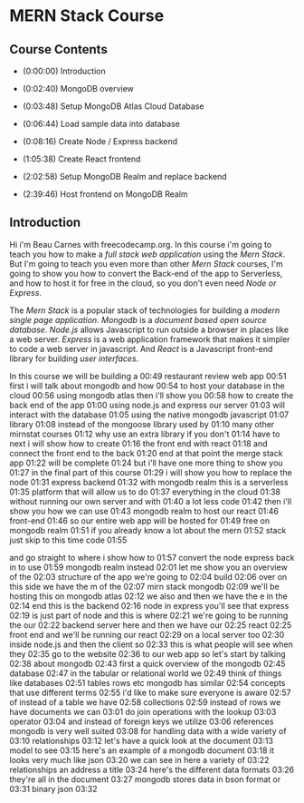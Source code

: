 # MERN Stack Course

## Course Contents

* (0:00:00) Introduction

* (0:02:40) MongoDB overview

* (0:03:48) Setup MongoDB Atlas Cloud Database

* (0:06:44) Load sample data into database

* (0:08:16) Create Node / Express backend

* (1:05:38) Create React frontend

* (2:02:58) Setup MongoDB Realm and replace backend

* (2:39:46) Host frontend on MongoDB Realm

## Introduction

Hi i'm Beau Carnes with freecodecamp.org. In this course i'm going to teach you how to make a *full stack web application* using the *Mern Stack*. But I'm going to teach you even more than other *Mern Stack* courses, I'm going to show you how to convert the Back-end of the app to Serverless, and how to host it for free in the cloud, so you don't even need *Node or Express*.

The *Mern Stack* is a popular stack of technologies for building a *modern single page application*. *Mongodb* is a *document based open source database*. *Node.js* allows Javascript to run outside a browser in places like a web server. *Express* is a web application framework that makes it simpler to code a web server in javascript. And *React* is a Javascript front-end library for building *user interfaces*.

In this course we will be building a
00:49
restaurant review web app
00:51
first i will talk about mongodb and how
00:54
to host your database in the cloud
00:56
using mongodb atlas then i'll show you
00:58
how to create the back end of the app
01:00
using node.js and express our server
01:03
will interact with the database
01:05
using the native mongodb javascript
01:07
library
01:08
instead of the mongoose library used by
01:10
many other mirnstat courses
01:12
why use an extra library if you don't
01:14
have to next i will show how to create
01:16
the front end with react
01:18
and connect the front end to the back
01:20
end at that point the merge stack app
01:22
will be complete
01:24
but i'll have one more thing to show you
01:27
in the final part of this course
01:29
i will show you how to replace the node
01:31
express backend
01:32
with mongodb realm this is a serverless
01:35
platform that will allow us to do
01:37
everything in the cloud
01:38
without running our own server and with
01:40
a lot less code
01:42
then i'll show you how we can use
01:43
mongodb realm to host our react
01:46
front-end
01:46
so our entire web app will be hosted for
01:49
free on mongodb realm
01:51
if you already know a lot about the mern
01:52
stack just skip to this time code
01:55

and go straight to where i show how to
01:57
convert the node express back in to use
01:59
mongodb realm instead
02:01
let me show you an overview of the
02:03
structure of the app we're going to
02:04
build
02:06
over on this side we have the m of the
02:07
mirn stack mongodb
02:09
we'll be hosting this on mongodb atlas
02:12
we also and then we have the e in the
02:14
end this is the backend
02:16
node in express you'll see that express
02:19
is just part of node and this is where
02:21
we're going to be running the our
02:22
backend server here and then we have our
02:25
react
02:25
front end and we'll be running our react
02:29
on a local server too
02:30
inside node.js and then the client so
02:33
this is what people will see when they
02:35
go to the website
02:36
to our web app so let's start by talking
02:38
about mongodb
02:43
first a quick overview of the mongodb
02:45
database
02:47
in the tabular or relational world we
02:49
think of things like databases
02:51
tables rows etc mongodb has similar
02:54
concepts that use different terms
02:55
i'd like to make sure everyone is aware
02:57
of instead of a table we have
02:58
collections
02:59
instead of rows we have documents we can
03:01
do join operations with the lookup
03:03
operator
03:04
and instead of foreign keys we utilize
03:06
references mongodb is very well suited
03:08
for handling data with a wide variety of
03:10
relationships
03:12
let's have a quick look at the document
03:13
model to see
03:15
here's an example of a mongodb document
03:18
it looks very much like json
03:20
we can see in here a variety of
03:22
relationships an address a title
03:24
here's the different data formats
03:26
they're all in the document
03:27
mongodb stores data in bson format or
03:31
binary json
03:32